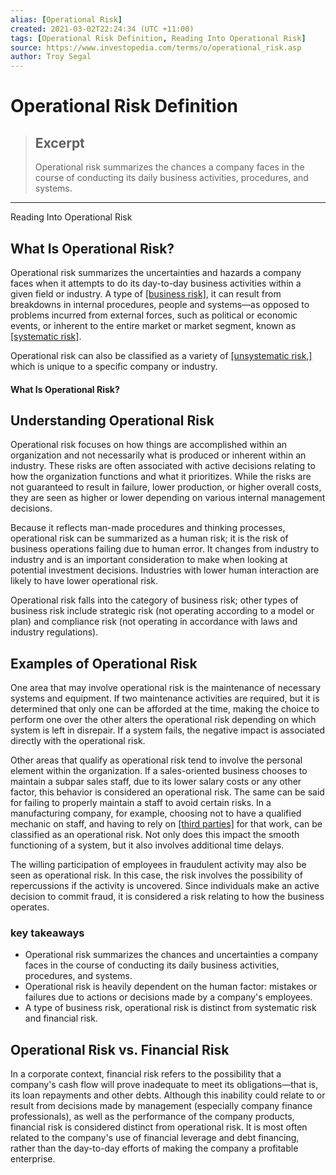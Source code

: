 ```yaml
---
alias: [Operational Risk]
created: 2021-03-02T22:24:34 (UTC +11:00)
tags: [Operational Risk Definition, Reading Into Operational Risk]
source: https://www.investopedia.com/terms/o/operational_risk.asp
author: Troy Segal
---
```


# Operational Risk Definition

> ## Excerpt
> Operational risk summarizes the chances a company faces in the course of conducting its daily business activities, procedures, and systems.

---

Reading Into Operational Risk
## What Is Operational Risk?

Operational risk summarizes the uncertainties and hazards a company faces when it attempts to do its day-to-day business activities within a given field or industry. A type of [[business risk]](https://www.investopedia.com/terms/b/businessrisk.asp), it can result from breakdowns in internal procedures, people and systems—as opposed to problems incurred from external forces, such as political or economic events, or inherent to the entire market or market segment, known as [[systematic risk]](https://www.investopedia.com/terms/s/systematicrisk.asp).

Operational risk can also be classified as a variety of [[unsystematic risk,]](https://www.investopedia.com/terms/u/unsystematicrisk.asp) which is unique to a specific company or industry.

#### What Is Operational Risk?

## Understanding Operational Risk

Operational risk focuses on how things are accomplished within an organization and not necessarily what is produced or inherent within an industry. These risks are often associated with active decisions relating to how the organization functions and what it prioritizes. While the risks are not guaranteed to result in failure, lower production, or higher overall costs, they are seen as higher or lower depending on various internal management decisions.

Because it reflects man-made procedures and thinking processes, operational risk can be summarized as a human risk; it is the risk of business operations failing due to human error. It changes from industry to industry and is an important consideration to make when looking at potential investment decisions. Industries with lower human interaction are likely to have lower operational risk.

Operational risk falls into the category of business risk; other types of business risk include strategic risk (not operating according to a model or plan) and compliance risk (not operating in accordance with laws and industry regulations).

## Examples of Operational Risk

One area that may involve operational risk is the maintenance of necessary systems and equipment. If two maintenance activities are required, but it is determined that only one can be afforded at the time, making the choice to perform one over the other alters the operational risk depending on which system is left in disrepair. If a system fails, the negative impact is associated directly with the operational risk.

Other areas that qualify as operational risk tend to involve the personal element within the organization. If a sales-oriented business chooses to maintain a subpar sales staff, due to its lower salary costs or any other factor, this behavior is considered an operational risk. The same can be said for failing to properly maintain a staff to avoid certain risks. In a manufacturing company, for example, choosing not to have a qualified mechanic on staff, and having to rely on [[third parties]](https://www.investopedia.com/terms/t/third-party.asp) for that work, can be classified as an operational risk. Not only does this impact the smooth functioning of a system, but it also involves additional time delays.

The willing participation of employees in fraudulent activity may also be seen as operational risk. In this case, the risk involves the possibility of repercussions if the activity is uncovered. Since individuals make an active decision to commit fraud, it is considered a risk relating to how the business operates.

### key takeaways

-   Operational risk summarizes the chances and uncertainties a company faces in the course of conducting its daily business activities, procedures, and systems.
-   Operational risk is heavily dependent on the human factor: mistakes or failures due to actions or decisions made by a company's employees.
-   A type of business risk, operational risk is distinct from systematic risk and financial risk.

## Operational Risk vs. Financial Risk

In a corporate context, financial risk refers to the possibility that a company's cash flow will prove inadequate to meet its obligations—that is, its loan repayments and other debts. Although this inability could relate to or result from decisions made by management (especially company finance professionals), as well as the performance of the company products, financial risk is considered distinct from operational risk. It is most often related to the company's use of financial leverage and debt financing, rather than the day-to-day efforts of making the company a profitable enterprise.
